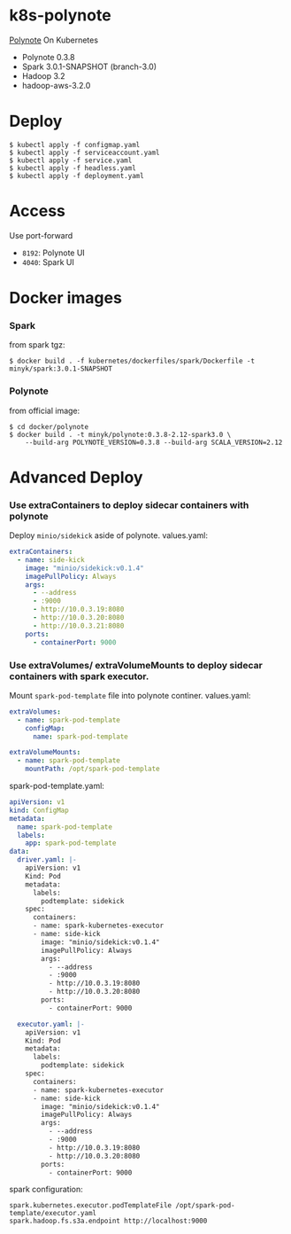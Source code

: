 k8s-polynote
============

[Polynote](https://github.com/polynote/polynote) On Kubernetes

* Polynote 0.3.8
* Spark 3.0.1-SNAPSHOT (branch-3.0)
* Hadoop 3.2
 * hadoop-aws-3.2.0

# Deploy

```
$ kubectl apply -f configmap.yaml
$ kubectl apply -f serviceaccount.yaml
$ kubectl apply -f service.yaml
$ kubectl apply -f headless.yaml
$ kubectl apply -f deployment.yaml
```


# Access

Use port-forward
* `8192`: Polynote UI
* `4040`: Spark UI


# Docker images

### Spark

from spark tgz:
```
$ docker build . -f kubernetes/dockerfiles/spark/Dockerfile -t minyk/spark:3.0.1-SNAPSHOT
```

### Polynote

from official image:
```
$ cd docker/polynote
$ docker build . -t minyk/polynote:0.3.8-2.12-spark3.0 \
    --build-arg POLYNOTE_VERSION=0.3.8 --build-arg SCALA_VERSION=2.12
```

# Advanced Deploy

### Use extraContainers to deploy sidecar containers with polynote

Deploy `minio/sidekick` aside of polynote. values.yaml:
```yaml
extraContainers:
  - name: side-kick
    image: "minio/sidekick:v0.1.4"
    imagePullPolicy: Always
    args:
      - --address
      - :9000
      - http://10.0.3.19:8080
      - http://10.0.3.20:8080
      - http://10.0.3.21:8080
    ports:
      - containerPort: 9000
```

### Use extraVolumes/ extraVolumeMounts to deploy sidecar containers with spark executor.

Mount `spark-pod-template` file into polynote continer. values.yaml:
```yaml
extraVolumes:
  - name: spark-pod-template
    configMap:
      name: spark-pod-template

extraVolumeMounts:
  - name: spark-pod-template
    mountPath: /opt/spark-pod-template
```

spark-pod-template.yaml:
```yaml
apiVersion: v1
kind: ConfigMap
metadata:
  name: spark-pod-template
  labels:
    app: spark-pod-template
data:
  driver.yaml: |-
    apiVersion: v1
    Kind: Pod
    metadata:
      labels:
        podtemplate: sidekick
    spec:
      containers:
      - name: spark-kubernetes-executor
      - name: side-kick
        image: "minio/sidekick:v0.1.4"
        imagePullPolicy: Always
        args:
          - --address
          - :9000
          - http://10.0.3.19:8080
          - http://10.0.3.20:8080
        ports:
          - containerPort: 9000

  executor.yaml: |-
    apiVersion: v1
    Kind: Pod
    metadata:
      labels:
        podtemplate: sidekick
    spec:
      containers:
      - name: spark-kubernetes-executor
      - name: side-kick
        image: "minio/sidekick:v0.1.4"
        imagePullPolicy: Always
        args:
          - --address
          - :9000
          - http://10.0.3.19:8080
          - http://10.0.3.20:8080
        ports:
          - containerPort: 9000
```

spark configuration:
```
spark.kubernetes.executor.podTemplateFile /opt/spark-pod-template/executor.yaml
spark.hadoop.fs.s3a.endpoint http://localhost:9000
```
